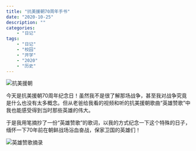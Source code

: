 ```yaml
---
title: "抗美援朝70周年手书"
date: "2020-10-25"
description: ""
categories:
    - "日记"
tags:
    - "日记"
    - "校园"
    - "开学"
    - "2020"
    - "历史"
---
```


![抗美援朝](http://image.tonybai.com/img/202010/diary_20201025_02.jpeg)

今天是抗美援朝70周年纪念日！虽然我不是很了解那场战争，甚至我对战争究竟是什么也没有太多概念。但从老爸给我看的视频和听的抗美援朝歌曲“英雄赞歌”中我也能感受得到当时那些英雄的伟大。

于是我用笔摘抄了一份“英雄赞歌”的歌词，以我的方式纪念一下这个特殊的日子，缅怀一下70年前在朝鲜战场浴血奋战，保家卫国的英雄们！


![英雄赞歌摘录](http://image.tonybai.com/img/202010/diary_20201025_01.jpeg)

